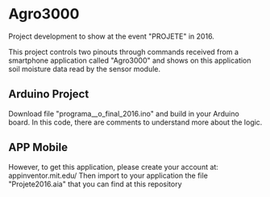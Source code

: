 # Agro3000
Project development to show at the event "PROJETE" in 2016. 

This project controls two pinouts through commands received from a smartphone application called "Agro3000" and shows on this application soil moisture data read by the sensor module.

## Arduino Project
Download file "programa__o_final_2016.ino" and build in your Arduino board. In this code, there are comments to understand more about the logic. 

## APP Mobile
However, to get this application, please create your account at:
appinventor.mit.edu/
Then import to your application the file "Projete2016.aia" that you can find at this repository 

